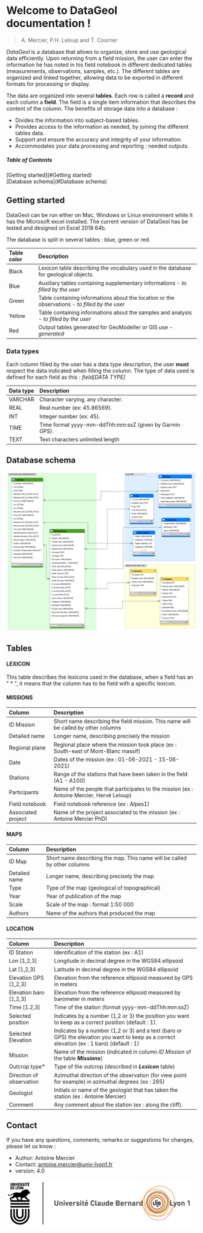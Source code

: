 Welcome to DataGeol documentation !
================================
> A. Mercier, P.H. Leloup and T. Courrier

_DataGeol_ is a database that allows to organize, store and use geological data efficiently. Upon returning from a field mission, the user can enter the information he has noted in his field notebook in different dedicated tables (measurements, observations, samples, etc.). The different tables are organized and linked together, allowing data to be exported in different formats for processing or display.							
							
The data are organized into several **tables**. Each row is called a **record** and each column a **field**. The field is a single item information that describes the content of the column.
The benefits of storage data into a database : 

* Divides the information into subject-based tables. 
* Provides access to the information as needed, by joining the different tables data. 
* Support and ensure the accuracy and integrity of your information.
* Accommodates your data processing and reporting : needed outputs. 

##### Table of Contents  
[Getting started](#Getting started)  
[Database schema](#Database schema)  


Getting started
----------------

DataGeol can be run either on Mac, Windows or Linux environment while it has the Microsoft excel installed. The current version of DataGeol has be tested and designed on Excel 2018 64b. 

The database is split in several tables : blue, green or red. 

| Table color | Description                                                                                             |
|:----------- |:--------------------------------------------------------------------------------------------------------|
| Black       | Lexicon table describing the vocabulary used in the database for geological objects.                    |
| Blue        | Auxiliary tables containing supplementary informations - _to filled by the user_                        |
| Green       | Table containing informations about the location or the observations - _to filled by the user_          |
| Yellow      | Table containing informations about the samples and analysis - _to filled by the user_                  |
| Red         | Output tables generated for GeoModeller or GIS use  - _generated_                                       |

### Data types

Each column filled by the user has a data type description, the user **must** respect the data indicated when filling the column. The type of data used is defined for each field as this : _field[DATA TYPE]_

| Data type   | Description                                             |
|:----------- |:--------------------------------------------------------|
| VARCHAR     | Character varying, any character.			            |
| REAL        | Real number (ex: 45.86569).  				            |
| INT         | Integer number (ex: 45). 		                        |
| TIME        | Time format yyyy-mm-ddThh:mm:ssZ (given by Garmin GPS).	|
| TEXT        | Text characters unlimited length                        |

Database schema
---------------

![DataBaseSchema](assets/schema.png)


Tables
------
#### LEXICON

This table describes the lexicons used in the database, when a field has an " * ", it means that the column has to be field with a specific lexicon. 

#### MISSIONS

| Column               | Description                                                                             |
|:---------------------|:----------------------------------------------------------------------------------------|
| ID Mission           | Short name describing the field mission. This name will be called by other columns      |
| Detailed name        | Longer name, describing precisely the mission 						                     |
| Regional plane       | Regional place where the mission took place (ex : South-east of Mont-Blanc massif)      |
| Date                 | Dates of the mission (ex : 01-06-2021 - 15-06-2021)					                 |
| Stations             | Range of the stations that have been taken in the field (A1 - A100)			         |
| Participants         | Name of the people that participates to the mission (ex : Antoine Mercier, Hervé Leloup)|
| Field notebook       | Field notebook reference (ex : Alpes1)							                         |
| Associated project   | Name of the project associated to the mission (ex : Antoine Mercier PhD)                |

#### MAPS

| Column               | Description                                                                 |
|:---------------------|:----------------------------------------------------------------------------|
| ID Map               | Short name describing the map. This name will be called by other columns    |
| Detailed name        | Longer name, describing precisely the map			                         |
| Type                 | Type of the map (geological of topographical)                               |
| Year                 | Year of publication of the map      					                     |
| Scale                | Scale of the map : format 1:50 000					                         |
| Authors              | Name of the authors that produced the map                                   |


#### LOCATION

| Column                   | Description                                                                                                                                 |
|:-------------------------|:--------------------------------------------------------------------------------------------------------------------------------------------|
| ID Station               | Identification of the station (ex : A1)            					               				                                         |
| Lon [1,2,3]              | Longitude in decimal degree in the WGS84 ellipsoid 					               		                   	                             |
| Lat [1,2,3]              | Latitude in decimal degree in the WGS84 ellipsoid  				 	               				   	                                     |
| Elevation GPS [1,2,3]    | Elevation from the reference ellipsoid measured by GPS in meters   	               						   	                             |
| Elevation baro [1,2,3]   | Elevation from the reference ellipsoid measured by barometer in meters               					  		                             |
| Time [1.2,3]             | Time of the station (format yyyy-mm-ddThh:mm:ssZ)                        		       					   		                             |
| Selected position        | Indicates by a number (1,2 or 3) the position you want to keep as a correct position (default : 1).			           	                 |
| Selected Elevation       | Indicates by a number (1,2 or 3) and a text (baro or GPS) the elevation you want to keep as a correct elevation (ex : 1 baro) (default : 1) |
| Mission                  | Name of the mission (indicated in column _ID Mission_ of the table **_Missions_**) 							                             |
| Outcrop type\*           | Type of the outcrop (described in **_Lexicon_** table)                       		       						                             |
| Direction of observation | Azimuthal direction of the observation (for view point for example) in azimuthal degrees (ex : 265)       					                 |
| Geologist                | Initials or name of the geologist that has taken the station (ex : Antoine Mercier)  							                             |
| Comment                  | Any comment  about the station (ex : along the cliff). 			    								                                     |

Contact
--------

If you have any questions, comments, remarks or suggestions for changes, please let us know : 

- Author:	Antoine Mercier
- Contact:	antoine.mercier@univ-lyon1.fr
- version:	4.0

![UniversiteLyon](assets/UDL.png)
